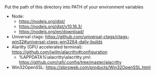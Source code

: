 Put the path of this directory into PATH of your environment variables

- Node:
  - https://nodejs.org/dist/
  - https://nodejs.org/dist/v10.16.3/
  - https://nodejs.org/en/download/
- Universal ctags: https://github.com/universal-ctags/ctags-win32#universal-ctags-win3264-daily-builds
- Alaritty (GPU accelerated terminal): https://github.com/jwilm/alacritty#configuration
  - %APPDATA%\alacritty\alacritty.yml: https://github.com/rafi/.config/tree/master/alacritty
- Win32OpenSSL: https://slproweb.com/products/Win32OpenSSL.html
